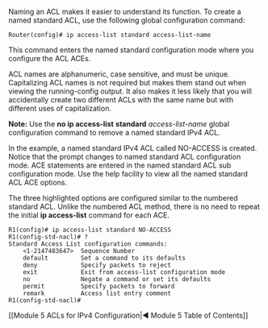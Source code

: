 Naming an ACL makes it easier to understand its function. To create a named standard ACL, use the following global configuration command:

```
Router(config)# ip access-list standard access-list-name
```

This command enters the named standard configuration mode where you configure the ACL ACEs.

ACL names are alphanumeric, case sensitive, and must be unique. Capitalizing ACL names is not required but makes them stand out when viewing the running-config output. It also makes it less likely that you will accidentally create two different ACLs with the same name but with different uses of capitalization.

**Note:** Use the **no ip access-list** **standard** _access-list-name_ global configuration command to remove a named standard IPv4 ACL.

In the example, a named standard IPv4 ACL called NO-ACCESS is created. Notice that the prompt changes to named standard ACL configuration mode. ACE statements are entered in the named standard ACL sub configuration mode. Use the help facility to view all the named standard ACL ACE options.

The three highlighted options are configured similar to the numbered standard ACL. Unlike the numbered ACL method, there is no need to repeat the initial **ip access-list** command for each ACE.

```
R1(config)# ip access-list standard NO-ACCESS
R1(config-std-nacl)# ?
Standard Access List configuration commands:  
	<1-2147483647>  Sequence Number  
	default         Set a command to its defaults  
	deny            Specify packets to reject  
	exit            Exit from access-list configuration mode  
	no              Negate a command or set its defaults  
	permit          Specify packets to forward  
	remark          Access list entry comment
R1(config-std-nacl)#
```

[[Module 5 ACLs for IPv4 Configuration|◀ Module 5 Table of Contents]]